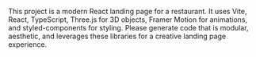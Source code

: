 <!-- Use this file to provide workspace-specific custom instructions to Copilot. For more details, visit https://code.visualstudio.com/docs/copilot/copilot-customization#_use-a-githubcopilotinstructionsmd-file -->

This project is a modern React landing page for a restaurant. It uses Vite, React, TypeScript, Three.js for 3D objects, Framer Motion for animations, and styled-components for styling. Please generate code that is modular, aesthetic, and leverages these libraries for a creative landing page experience.

